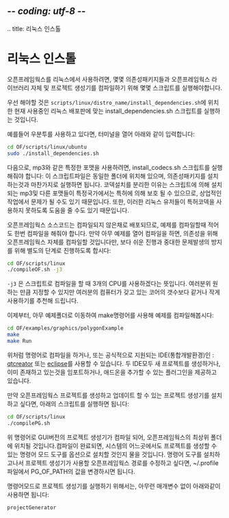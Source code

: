## -*- coding: utf-8 -*-
.. title: 리눅스 인스톨

리눅스 인스톨
==========

오픈프레임웍스를 리눅스에서 사용하려면, 몇몇 의존성패키지들과 오픈프레임웍스 라이브러리 자체 및 프로젝트 생성기를 컴파일하기 위해 몇몇 스크립트를 실행해야합니다.

우선 해야할 것은 `scripts/linux/distro_name/install_dependencies.sh`에 위치한 현재 사용중인 리눅스 배포판에 맞는 install_dependencies.sh 스크립트를 실행하는 것입니다.

예를들어 우분투를 사용하고 있다면, 터미널을 열어 아래와 같이 입력합니다:

```sh
cd OF/scripts/linux/ubuntu
sudo ./install_dependencies.sh
```

다음으로, mp3와 같은 특정한 포맷을 사용하려면, install_codecs.sh 스크립트를 실행해줘야 합니다: 이 스크립트파일은 동일한 폴더에 위치해 있으며, 의존성패키지를 설치하는것과 마찬가지로 실행하면 됩니다. 코덱설치를 분리한 이유는 스크립트에 의해 설치되는 mp3및 다른 포맷들이 특정국가에서는 특허에 의해 보호 될 수 있으므로, 상업적인 작업에서 문제가 될 수도 있기 때문입니다. 또한, 이러한 리눅스 유저들이 특허코덱을 사용하지 못하도록 도움을 줄 수도 있기 때문입니다.

오픈프레임웍스 소스코드는 컴파일되지 않은채로 배포되므로, 예제를 컴파일할때 적어도 한번 컴파일을 해줘야 합니다. 만약 아무 예제를 열어 컴파일을 하면, 의존성을 위해 오픈프레임웍스 자체를 컴파일할 것입니다만, 보다 쉬운 진행과 중대한 문제발생의 방지를 위해 별도의 단계로 진행하도록 합시다:


```sh
cd OF/scripts/linux
./compileOF.sh -j3
```

`-j3` 은 스크립트로 컴파일을 할 때 3개의 CPU를 사용하겠다는 뜻입니다. 여러분위 원하는 만큼 지정할 수 있지만 여러분의 컴퓨터가 갖고 있는 코어의 갯수보다 같거나 작게 사용하기를 추천해 드립니다.

이제부터, 아무 예제폴더로 이동하여 make명령어를 사용해 예제를 컴파일해봅시다:

```sh
cd OF/examples/graphics/polygonExample
make
make Run
```

위처럼 명령어로 컴파일을 하거나, 또는 공식적으로 지원되는 IDE(통합개발환경)인 : [qtcreator](../qtcreator/) 또는 [eclipse](../eclipse/)를 사용할 수 있습니다. 두 IDE모두 새 프로젝트를 생성하거나, 이미 존재하고 있는것을 임포트하거나, 애드온을 추가할 수 있는 플러그인을 제공하고 있습니다.

만약 오픈프레임웍스 프로젝트를 생성하고 업데이트 할 수 있는 프로젝트 생성기를 설치하고 싶다면, 아래의 스크립트를 실행하면 됩니다:

```sh
cd OF/scripts/linux
./compilePG.sh
```

위 명령어로 GUI버전의 프로젝트 생성기가 컴파일 되어, 오픈프레임웍스의 최상위 폴더에 위치될 것입니다.컴파일이 완료되면, 시스템의 어느곳에서도 프로젝트를 생성할 수 있는 명령어 모드 도구를 옵션으로 설치할 것인지 물을 것입니다. 
명령어 도구를 설치하고나서 프로젝트 생성기가 사용할 오픈프레임웍스 경로를 수정하고 싶다면, ~/.profile파일에서 PG_OF_PATH의 값을 변경하시면 됩니다.

명령어모드로 프로젝트 생성기를 실행하기 위해서는, 아무런 매개변수 없이 아래와같이 사용하면 됩니다:

```sh
projectGenerator
```
